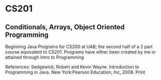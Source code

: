 CS201
======
  Conditionals, Arrays, Object Oriented Programming
-
  Beginning Java Programs for CS200 at UAB; 
   the second half of a 2 part course equivalent to CS201. 
   Programs have either been created by me or attained through Intro to Programming

  References:
   Sedgewick, Robert and Kevin Wayne. Introduction to Programming in Java. New
     York:Pearson Education, Inc, 2008. Print
